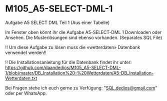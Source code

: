 # M105_A5-SELECT-DML-1
Aufgabe A5 SELECT DML Teil 1 (Aus einer Tabelle)

Im Fenster oben könnt ihr die Aufgabe A5-SELECT-DML 1 Downloaden oder Ansehen.
Die Musterlösungen sind ebenso vorhanden. (Separates SQL File)

!! Um diese Aufgabe zu lösen muss die «wetterdaten» Datenbank verwendet werden!!

!! Die Installationsanleitung für die Datenbank findet ihr unter: https://github.com/daandedios/M105_A5-SELECT-DML-1/blob/master/DB_Installation%20-%20Wetterdaten/A5-DB_Installation-Wetterdaten.txt

Bei Fragen stehe ich euch gerne zu Verfügung: "SQL.dedios@gmail.com" oder per WhatsApp.
